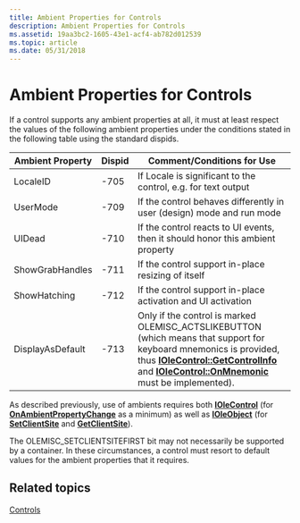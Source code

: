 ```yaml
---
title: Ambient Properties for Controls
description: Ambient Properties for Controls
ms.assetid: 19aa3bc2-1605-43e1-acf4-ab782d012539
ms.topic: article
ms.date: 05/31/2018
---
```


# Ambient Properties for Controls

If a control supports any ambient properties at all, it must at least respect the values of the following ambient properties under the conditions stated in the following table using the standard dispids.



| Ambient Property            | Dispid          | Comment/Conditions for Use                                                                                                                                                                                                                                                                |
|-----------------------------|-----------------|-------------------------------------------------------------------------------------------------------------------------------------------------------------------------------------------------------------------------------------------------------------------------------------------|
| LocaleID<br/>         | -705<br/> | If Locale is significant to the control, e.g. for text output<br/>                                                                                                                                                                                                                  |
| UserMode <br/>        | -709<br/> | If the control behaves differently in user (design) mode and run mode<br/>                                                                                                                                                                                                          |
| UIDead<br/>           | -710<br/> | If the control reacts to UI events, then it should honor this ambient property<br/>                                                                                                                                                                                                 |
| ShowGrabHandles<br/>  | -711<br/> | If the control support in-place resizing of itself<br/>                                                                                                                                                                                                                             |
| ShowHatching<br/>     | -712<br/> | If the control support in-place activation and UI activation<br/>                                                                                                                                                                                                                   |
| DisplayAsDefault<br/> | -713<br/> | Only if the control is marked OLEMISC\_ACTSLIKEBUTTON (which means that support for keyboard mnemonics is provided, thus [**IOleControl::GetControlInfo**](/windows/desktop/api/OCIdl/nf-ocidl-iolecontrol-getcontrolinfo) and [**IOleControl::OnMnemonic**](/windows/desktop/api/OCIdl/nf-ocidl-iolecontrol-onmnemonic) must be implemented).<br/> |



 

As described previously, use of ambients requires both [**IOleControl**](/windows/desktop/api/OCIdl/nn-ocidl-iolecontrol) (for [**OnAmbientPropertyChange**](/windows/desktop/api/OCIdl/nf-ocidl-iolecontrol-onambientpropertychange) as a minimum) as well as [**IOleObject**](/windows/desktop/api/OleIdl/nn-oleidl-ioleobject) (for [**SetClientSite**](/windows/desktop/api/OleIdl/nf-oleidl-ioleobject-setclientsite) and [**GetClientSite**](/windows/desktop/api/OleIdl/nf-oleidl-ioleobject-getclientsite)).

The OLEMISC\_SETCLIENTSITEFIRST bit may not necessarily be supported by a container. In these circumstances, a control must resort to default values for the ambient properties that it requires.

## Related topics

<dl> <dt>

[Controls](controls.md)
</dt> </dl>

 

 





